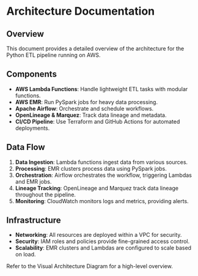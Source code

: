 # Architecture Documentation

## Overview

This document provides a detailed overview of the architecture for the Python ETL pipeline running on AWS.

## Components

- **AWS Lambda Functions**: Handle lightweight ETL tasks with modular functions.
- **AWS EMR**: Run PySpark jobs for heavy data processing.
- **Apache Airflow**: Orchestrate and schedule workflows.
- **OpenLineage & Marquez**: Track data lineage and metadata.
- **CI/CD Pipeline**: Use Terraform and GitHub Actions for automated deployments.

## Data Flow

1. **Data Ingestion**: Lambda functions ingest data from various sources.
2. **Processing**: EMR clusters process data using PySpark jobs.
3. **Orchestration**: Airflow orchestrates the workflow, triggering Lambdas and EMR jobs.
4. **Lineage Tracking**: OpenLineage and Marquez track data lineage throughout the pipeline.
5. **Monitoring**: CloudWatch monitors logs and metrics, providing alerts.

## Infrastructure

- **Networking**: All resources are deployed within a VPC for security.
- **Security**: IAM roles and policies provide fine-grained access control.
- **Scalability**: EMR clusters and Lambdas are configured to scale based on load.

Refer to the Visual Architecture Diagram for a high-level overview.